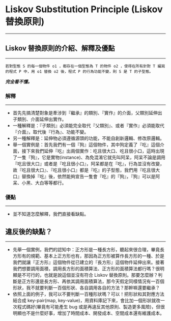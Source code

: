 # Liskov Substitution Principle (Liskov 替換原則)

---

## Liskov 替換原則的介紹、解釋及優點

---

`若對型態 S 的每一個物件 o1 ，都存在一個型態為 T 的物件 o2 ，使得在所有針對 T 編寫的程式 P 中，用 o1 替換 o2 後，程式 P 的行為功能不變，則 S 是 T 的子型態。`

_**完全看不懂。**_

### 解釋

---

- 首先先搞清楚對象是牽涉到『繼承』的類別、『實作』的介面，父類別延伸出子類別、介面延伸出實作。
- 一種解釋是：『子類別』必須能完全取代『父類別』、或者『實作』必須能取代『介面』，取代後『行為』、功能不變。
- 另一種解釋是：延伸物必須遵循源頭的功能，不能自創新邏輯、修改原邏輯。
- 舉一個實例是：首先我們有一個『狗』這個物件，其中狗定義了『吃』這個介面，接下來我們延伸『吃』出兩個實作：吃且很大口、吃且很小口，這時出現了一隻『狗』，它是實物(instance)、為免混淆它就先叫阿呆，阿呆不論是調用『吃且很大口』或者是『吃且很小口』，阿呆都是在『吃』，行為並沒有改變，故『吃且很大口』、『吃且很小口』都是『吃』的子型態，我們用『吃且很大口』替換掉『吃』後，依然能夠宣告一隻會『吃』的『狗』，『狗』可以是阿呆、小黑、大白等等都行。

### 優點

---

- 並不知道怎麼解釋，我們直接看缺點。

## 違反後的缺點？

---

- 先舉一個實例，我們的認知中：正方形是一種長方形，聽起來很合理，畢竟長方形有的規範、基本上正方形也有，那因為正方形被算作長方形的一種、於是我們就讓『正方形』這個物件從已建立的『長方形』這個物件延伸出來。接著我們想要調用面積，調用長方形的面積算法、正方形的面積算法都行嗎？很明顯是不可行的，也就是說這個並沒有符合 Liskov 替換原則。那要怎麼辦？判斷是正方形還是長方形、再依其調用面積算法，那今天假定同樣情況有一百個形狀，我不就要判斷一百個形狀、各自調用各自的方法？那幹嘛還要繼承？
- 依照上面的例子，我可以不要判斷一百種形狀嗎？可以！把形狀和其對應方法結合成 key-pair(map, key-value)，用資料庫記下來，會比加一個形狀就改一次程式碼好(畢竟有可能產生 bug 或是再違反其他原則、製造更多風險)，但很明顯也不是什麼好事，增加了時間成本、開發成本、空間成本還有維護成本。
